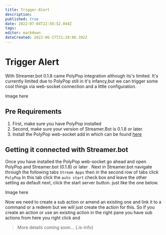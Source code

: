 ```yaml
---
title: Trigger-Alert
description: 
published: true
date: 2022-07-04T22:58:52.044Z
tags: 
editor: markdown
dateCreated: 2022-06-27T21:28:06.392Z
---
```


# Trigger Alert
With Streamer.bot 0.1.8 came PolyPop integration although its's limited. It's currently limited due to PolyPop still in it's infancy,but we can trigger some cool things via web-socket connection and a little configuration. 

Image here 

## Pre Requirements
1. First, make sure you have PolyPop installed 
2. Second, make sure your version of Streamer.Bot is 0.1.8 or later.
3. Install the PolyPop web-socket add in which can be found [here](https://github.com/Jabbey92/PolyPopWebsocketPlugin/releases/tag/1.1)

## Getting it connected with Streamer.bot
Once you have installed the PolyPop web-socket go ahead and open PolyPop and Streamer.bot (0.1.8) or later . Next in Streamer.bot navigate through the following tabs `Stream Apps` then in the second row of tabs click `PolyPop` 
In this tab click the `auto start` check box and leave the other setting as default next, click the start server button. just like the one below.

Image here 

Now we need to create a sub action or amend an existing one and link it to a command or a redeem but we will just create the action for this. So if you create an action or use an existing action in the right pane you have sub actions from here you right click and 



> More details coming soon...
{.is-info}
